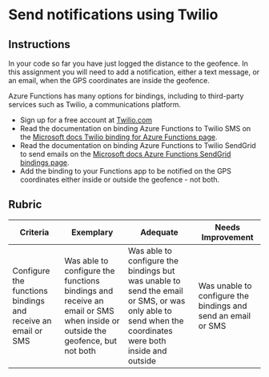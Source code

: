 # Send notifications using Twilio

## Instructions

In your code so far you have just logged the distance to the geofence. In this assignment you will need to add a notification, either a text message, or an email, when the GPS coordinates are inside the geofence.

Azure Functions has many options for bindings, including to third-party services such as Twilio, a communications platform.

* Sign up for a free account at [Twilio.com](https://www.twilio.com)
* Read the documentation on binding Azure Functions to Twilio SMS on the [Microsoft docs Twilio binding for Azure Functions page](https://docs.microsoft.com/azure/azure-functions/functions-bindings-twilio?WT.mc_id=academic-17441-jabenn&tabs=python).
* Read the documentation on binding Azure Functions to Twilio SendGrid to send emails on the [Microsoft docs Azure Functions SendGrid bindings page](https://docs.microsoft.com/azure/azure-functions/functions-bindings-sendgrid?WT.mc_id=academic-17441-jabenn&tabs=python).
* Add the binding to your Functions app to be notified on the GPS coordinates either inside or outside the geofence - not both.

## Rubric

| Criteria | Exemplary | Adequate | Needs Improvement |
| -------- | --------- | -------- | ----------------- |
| Configure the functions bindings and receive an email or SMS | Was able to configure the functions bindings and receive an email or SMS when inside or outside the geofence, but not both | Was able to configure the bindings but was unable to send the email or SMS, or was only able to send when the coordinates were both inside and outside | Was unable to configure the bindings and send an email or SMS |
